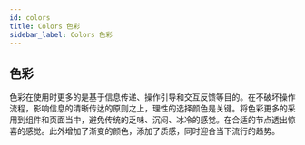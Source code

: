 ```yaml
---
id: colors
title: Colors 色彩
sidebar_label: Colors 色彩
---
```


## 色彩

色彩在使用时更多的是基于信息传递、操作引导和交互反馈等目的。在不破坏操作流程，影响信息的清晰传达的原则之上，理性的选择颜色是关键。将色彩更多的采用到组件和页面当中，避免传统的乏味、沉闷、冰冷的感觉。在合适的节点透出惊喜的感觉。此外增加了渐变的颜色，添加了质感，同时迎合当下流行的趋势。
